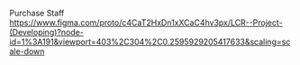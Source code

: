 Purchase Staff 
https://www.figma.com/proto/c4CaT2HxDn1xXCaC4hv3px/LCR--Project-(Developing)?node-id=1%3A191&viewport=403%2C304%2C0.2595929205417633&scaling=scale-down